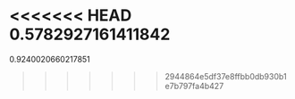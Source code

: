 <<<<<<< HEAD
0.5782927161411842
=======
0.9240020660217851
>>>>>>> 2944864e5df37e8ffbb0db930b1e7b797fa4b427
